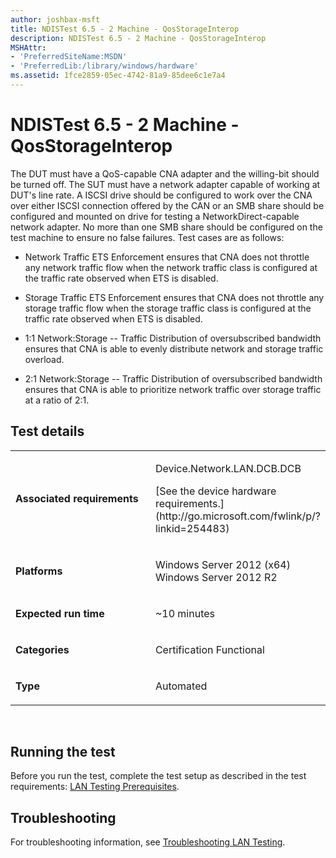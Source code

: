 ```yaml
---
author: joshbax-msft
title: NDISTest 6.5 - 2 Machine - QosStorageInterop
description: NDISTest 6.5 - 2 Machine - QosStorageInterop
MSHAttr:
- 'PreferredSiteName:MSDN'
- 'PreferredLib:/library/windows/hardware'
ms.assetid: 1fce2859-05ec-4742-81a9-85dee6c1e7a4
---
```


# NDISTest 6.5 - 2 Machine - QosStorageInterop


The DUT must have a QoS-capable CNA adapter and the willing-bit should be turned off. The SUT must have a network adapter capable of working at DUT's line rate. A ISCSI drive should be configured to work over the CNA over either ISCSI connection offered by the CAN or an SMB share should be configured and mounted on drive for testing a NetworkDirect-capable network adapter. No more than one SMB share should be configured on the test machine to ensure no false failures. Test cases are as follows:

-   Network Traffic ETS Enforcement ensures that CNA does not throttle any network traffic flow when the network traffic class is configured at the traffic rate observed when ETS is disabled.

-   Storage Traffic ETS Enforcement ensures that CNA does not throttle any storage traffic flow when the storage traffic class is configured at the traffic rate observed when ETS is disabled.

-   1:1 Network:Storage -- Traffic Distribution of oversubscribed bandwidth ensures that CNA is able to evenly distribute network and storage traffic overload.

-   2:1 Network:Storage -- Traffic Distribution of oversubscribed bandwidth ensures that CNA is able to prioritize network traffic over storage traffic at a ratio of 2:1.

## Test details


<table>
<colgroup>
<col width="50%" />
<col width="50%" />
</colgroup>
<tbody>
<tr class="odd">
<td><p><strong>Associated requirements</strong></p></td>
<td><p>Device.Network.LAN.DCB.DCB</p>
<p>[See the device hardware requirements.](http://go.microsoft.com/fwlink/p/?linkid=254483)</p></td>
</tr>
<tr class="even">
<td><p><strong>Platforms</strong></p></td>
<td><p>Windows Server 2012 (x64) Windows Server 2012 R2</p></td>
</tr>
<tr class="odd">
<td><p><strong>Expected run time</strong></p></td>
<td><p>~10 minutes</p></td>
</tr>
<tr class="even">
<td><p><strong>Categories</strong></p></td>
<td><p>Certification Functional</p></td>
</tr>
<tr class="odd">
<td><p><strong>Type</strong></p></td>
<td><p>Automated</p></td>
</tr>
</tbody>
</table>

 

## Running the test


Before you run the test, complete the test setup as described in the test requirements: [LAN Testing Prerequisites](lan-testing-prerequisites.md).

## Troubleshooting


For troubleshooting information, see [Troubleshooting LAN Testing](troubleshooting-lan-testing.md).

 

 







